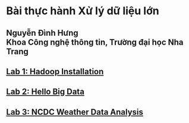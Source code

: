 <h1>
Bài thực hành Xử lý dữ liệu lớn 
</h1>

<h2> 
Nguyễn Đình Hưng 
<br>
Khoa Công nghệ thông tin, Trường đại học Nha Trang
</h2>

## [Lab 1: Hadoop Installation](https://github.com/nd-hung/Big-Data/tree/main/Lab1_Hadoop_Installation)
## [Lab 2: Hello Big Data](https://github.com/nd-hung/Big-Data/tree/main/Lab2_WordCount)
## [Lab 3: NCDC Weather Data Analysis](https://github.com/nd-hung/Big-Data/tree/main/Lab3_NCDC_WeatherData)